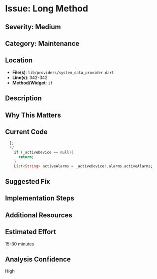 # Issue: Long Method

## Severity: Medium

## Category: Maintenance

## Location
- **File(s)**: `lib/providers/system_data_provider.dart`
- **Line(s)**: 342-342
- **Method/Widget**: `if`

## Description


## Why This Matters


## Current Code
```dart
  ];
  */
    if (_activeDevice == null){
      return;
    }
    List<String> activeAlarms = _activeDevice!.alarms.activeAlarms;
```

## Suggested Fix


## Implementation Steps


## Additional Resources


## Estimated Effort
15-30 minutes

## Analysis Confidence
High
